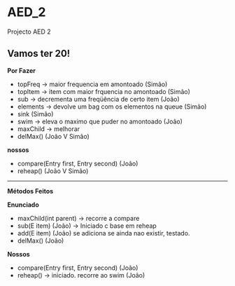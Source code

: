 AED_2
=====

Projecto AED 2

**Vamos ter 20!**
-------------

**Por Fazer**
- topFreq -> maior frequencia em amontoado (Simão)
- topItem -> item com maior frquencia no amontoado (Simão)
- sub -> decrementa uma freqüência de certo item (João)
- elements -> devolve um bag com os elementos na queue (Simão)
- sink (Simão)
- swim -> eleva o maximo que puder no amontoado (João)
- maxChild -> melhorar
- delMax() (João V Simão)


**nossos**
- compare(Entry<E> first, Entry<E> second) (João)
- reheap() (João V Simão)

------------------------------------------------------------------

**Métodos Feitos**

**Enunciado**
- maxChild(int parent) -> recorre a compare
- sub(E item) (João) -> Iniciado c base em reheap
- add(E item) (João) se adiciona se ainda nao existir, testado.
- delMax() (João)

**Nossos**
- compare(Entry<E> first, Entry<E> second) (João)
- reheap() -> iniciado. recorre ao swim (João)